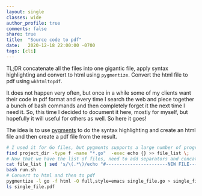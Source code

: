 ```yaml
---
layout: single
classes: wide
author_profile: true
comments: false
share: true
title:  "Source code to pdf"
date:   2020-12-18 22:00:00 -0700
tags: [cli]
---
```


TL;DR concatenate all the files into one gigantic file, apply syntax
highlighting and convert to html using `pygmentize`. Convert the html
file to pdf using `wkhtmltopdf`.


It does not happen very often, but once in a while some of my clients
want their code in pdf format and every time I search the web and piece
together a bunch of bash commands and then completely forget it the next
time I need it. So, this time I decided to document it here, mostly for
myself, but hopefully it will useful for others as well. So here it
goes!



The idea is to use [pygments][pygments] to do the syntax highlighting
and create an html file and then create a pdf file from the result.


```bash
# I used it for Go files, but pygments supports a large number of programming languages.
find project_dir -type f -name "*.go"  -exec echo {} >> file_list \;
# Now that we have the list of files, need to add separators and concatenate them all
cat file_list | sed 's/\(.*\)/echo "#-----------------------NEW FILE--------------------------- \1" >> single_file.go \&\& cat \1 >> single_file.go \&\& echo "" >> single_file.go/g' > run.sh
bash run.sh
# Convert to html and then to pdf
pygmentize -l go -f html -O full,style=emacs single_file.go > single_file.html && wkhtmltopdf single_file.html single_file.pdf
ls single_file.pdf
```

[pygments]: https://pygments.org


